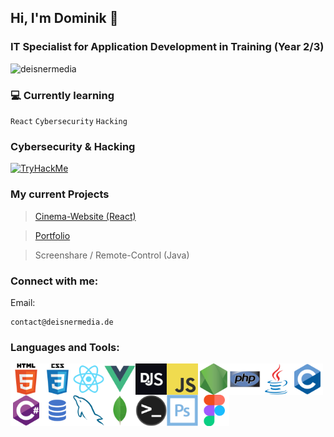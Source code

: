 ## Hi, I'm Dominik 👋

### IT Specialist for Application Development in Training (Year 2/3)

<p align="left"> <img src="https://komarev.com/ghpvc/?username=deisnermedia&label=Profile%20views&color=b40e0e&style=flat" alt="deisnermedia" /> </p>

### 💻 Currently learning
    
`React`
`Cybersecurity`
`Hacking`

 ### Cybersecurity & Hacking
 [<img src="https://tryhackme-badges.s3.amazonaws.com/GruenHub.png" alt="TryHackMe" />][Tryhackme]
    
### My current Projects
> <a href="https://gaunrmaxx.deisnermedia.de">Cinema-Website (React)</a>

> <a href="https://deisnermedia.de">Portfolio</a>

> Screenshare / Remote-Control (Java)

### Connect with me:

Email: 

    contact@deisnermedia.de

### Languages and Tools:

<img align="left" alt="HTML5" width="50px" src="https://raw.githubusercontent.com/github/explore/80688e429a7d4ef2fca1e82350fe8e3517d3494d/topics/html/html.png" />
<img align="left" alt="CSS3" width="50px" src="https://raw.githubusercontent.com/github/explore/80688e429a7d4ef2fca1e82350fe8e3517d3494d/topics/css/css.png" />
<img align="left" alt="React" width="50px" src="https://raw.githubusercontent.com/devicons/devicon/1119b9f84c0290e0f0b38982099a2bd027a48bf1/icons/react/react-original.svg" />
<img align="left" alt="VueJS" width="50px" src="https://raw.githubusercontent.com/devicons/devicon/2ae2a900d2f041da66e950e4d48052658d850630/icons/vuejs/vuejs-original.svg" />
<img align="left" alt="DisordJS" width="50px" src="https://raw.githubusercontent.com/devicons/devicon/1119b9f84c0290e0f0b38982099a2bd027a48bf1/icons/discordjs/discordjs-original.svg" />
<img align="left" alt="JavaScript" width="50px" src="https://raw.githubusercontent.com/github/explore/80688e429a7d4ef2fca1e82350fe8e3517d3494d/topics/javascript/javascript.png" />
<img align="left" alt="Node.js" width="50px" src="https://raw.githubusercontent.com/github/explore/80688e429a7d4ef2fca1e82350fe8e3517d3494d/topics/nodejs/nodejs.png" />
<img align="left" alt="PHP" width="50px" src="https://raw.githubusercontent.com/devicons/devicon/2ae2a900d2f041da66e950e4d48052658d850630/icons/php/php-original.svg"/>
<img align="left" alt="Java" width="50px" src="https://raw.githubusercontent.com/devicons/devicon/2ae2a900d2f041da66e950e4d48052658d850630/icons/java/java-original.svg"/>
<img align="left" alt="C" width="50px" src="https://raw.githubusercontent.com/devicons/devicon/1119b9f84c0290e0f0b38982099a2bd027a48bf1/icons/c/c-original.svg"/>
<img align="left" alt="CS" width="50px" src="https://raw.githubusercontent.com/devicons/devicon/master/icons/csharp/csharp-original.svg"/>
<img align="left" alt="SQL" width="50px" src="https://raw.githubusercontent.com/github/explore/80688e429a7d4ef2fca1e82350fe8e3517d3494d/topics/sql/sql.png" />
<img align="left" alt="MySQL" width="50px" src="https://raw.githubusercontent.com/devicons/devicon/1119b9f84c0290e0f0b38982099a2bd027a48bf1/icons/mysql/mysql-original.svg" />
<img align="left" alt="MongoDB" width="50px" src="https://raw.githubusercontent.com/devicons/devicon/1119b9f84c0290e0f0b38982099a2bd027a48bf1/icons/mongodb/mongodb-original.svg" />
<img align="left" alt="Terminal" width="50px" src="https://raw.githubusercontent.com/github/explore/80688e429a7d4ef2fca1e82350fe8e3517d3494d/topics/terminal/terminal.png" />
<img align="left" alt="PS" width="50px" src="https://raw.githubusercontent.com/devicons/devicon/2ae2a900d2f041da66e950e4d48052658d850630/icons/photoshop/photoshop-line.svg" />
<img align="left" alt="Figma" width="50px" src="https://raw.githubusercontent.com/devicons/devicon/1119b9f84c0290e0f0b38982099a2bd027a48bf1/icons/figma/figma-original.svg" />


[Tryhackme]: https://tryhackme.com/p/GruenHub
